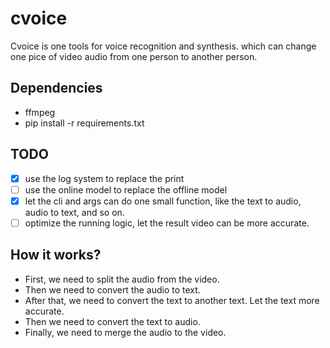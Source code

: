 # cvoice

Cvoice is one tools for voice recognition and synthesis. which can change one pice of video audio from one person to another person.

## Dependencies

- ffmpeg
- pip install -r requirements.txt

## TODO

- [x] use the log system to replace the print
- [ ] use the online model to replace the offline model
- [x] let the cli and args can do one small function, like the text to audio, audio to text, and so on.
- [ ] optimize the running logic, let the result video can be more accurate.

## How it works?

- First, we need to split the audio from the video.
- Then we need to convert the audio to text.
- After that, we need to convert the text to another text. Let the text more accurate.
- Then we need to convert the text to audio.
- Finally, we need to merge the audio to the video.
